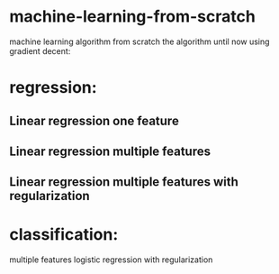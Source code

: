 # machine-learning-from-scratch
machine learning algorithm from scratch
the algorithm until now
using gradient decent:
# regression:
  ## Linear regression one feature
  ## Linear regression multiple features
  ## Linear regression multiple features with regularization

# classification:
  multiple features logistic regression with regularization
  
